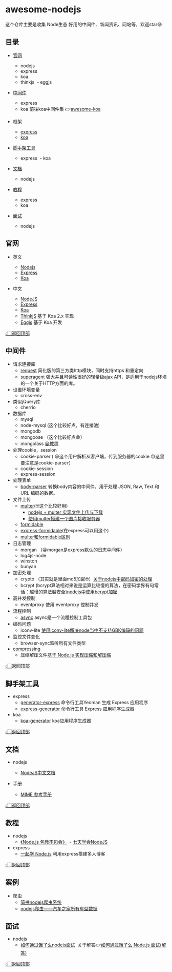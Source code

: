 # awesome-nodejs

这个仓库主要是收集 Node生态 好用的中间件、新闻资讯、网站等，欢迎star😄

目录
--
- [官网](https://github.com/xiaqijian/awesome-nodejs/blob/master/README.md#%E5%AE%98%E7%BD%91)
  - nodejs
  - express
  - koa
  - thinkjs
  - eggjs
- [中间件](https://github.com/xiaqijian/awesome-nodejs/blob/master/README.md#%E4%B8%AD%E9%97%B4%E4%BB%B6)
  - express
  - koa 前往koa中间件集 👉[awesome-koa](https://github.com/xiaqijian/awesome-nodejs/blob/master/awesome-koa.md)
  
- 框架
  - [express]()
  - [koa]()
- [脚手架工具](https://github.com/xiaqijian/awesome-nodejs/blob/master/README.md#%E8%84%9A%E6%89%8B%E6%9E%B6%E5%B7%A5%E5%85%B7)
  - express
  - koa
- [文档](https://github.com/xiaqijian/awesome-nodejs/blob/master/README.md#%E6%96%87%E6%A1%A3)
  - nodejs
- [教程](https://github.com/xiaqijian/awesome-nodejs/blob/master/README.md#%E6%95%99%E7%A8%8B)
  - express
  - koa
- [面试](https://github.com/xiaqijian/awesome-nodejs/blob/master/README.md#%E9%9D%A2%E8%AF%95)
  - nodejs


官网
--
- 英文
  - [Nodejs]()
  - [Express]()
  - [Koa](https://koajs.com/)
  
- 中文
  - [NodeJS](http://nodejs.cn/)
  - [Express](http://expressjs.com/zh-cn/)
  - [Koa](https://koa.bootcss.com/)
  - [ThinkjS](https://thinkjs.org/) 基于 Koa 2.x 实现
  - [Eggjs](https://eggjs.org/zh-cn/intro/) 基于 Koa 开发




[👆🏻返回顶部](https://github.com/xiaqijian/awesome-nodejs/blob/master/README.md#%E7%9B%AE%E5%BD%95)

中间件
--
- 请求连接库
  - [request](https://github.com/request/request) 简化版的第三方类http模块，同时支持https 和重定向
  - [superagent](https://www.npmjs.com/package/superagent) 强大并且可读性很好的轻量级ajax API，是适用于nodejs环境的一个关于HTTP方面的库。
- 设置环境变量
  - cross-env
- 类似jQuery库
   - cherrio
- 数据库
   - mysql
   - node-mysql (这个比较好点，有连接池)
   - mongodb
   - mongoose （这个比较好点😄）
   - mongolass [😀教程](https://github.com/mongolass/mongolass)
- 处理cookie，session
   - cookie-parser ( 😃这个用户解析从客户端，传到服务器的cookie 😓这里要注意是cookie-parse`r`)
   - cookie-session
   - express-session
- 处理表单
  - [body-parser](https://github.com/expressjs/body-parser) 转换body内容的中间件，用于处理 JSON, Raw, Text 和 URL 编码的数据。
- 文件上传
   - [multer](https://github.com/expressjs/multer/blob/master/doc/README-zh-cn.md)(🤓这个比较好用)
      -  [nodejs + multer 实现文件上传与下载](https://blog.csdn.net/maci_yera/article/details/71513238?utm_source=itdadao&utm_medium=referral)
      - [使用multer搭建一个图片接收服务器](https://blog.csdn.net/feng020a/article/details/60876970)
    - [formidable](https://github.com/felixge/node-formidable)
    - [express-formidable](https://github.com/utatti/express-formidable#express-formidable-)(在express可以用这个)
   - [multer和formidable区别](https://github.com/xiaqijian/write/issues/20)
- 日志管理
   - morgan （😀morgan是express默认的日志中间件） 
   - log4js-node
   - winston
   - bunyan
- 加密处理
  - crypto （其实就是里面md5加密🤓）[关于nodejs中密码加密的处理](https://blog.csdn.net/kuangshp128/article/details/75162973)
  - bcrypt (bcrypt算法相对来说是运算比较慢的算法，在密码学界有句常话：越慢的算法越安全)[nodejs中使用bcrypt加密](https://blog.csdn.net/original_heart/article/details/78538908?reload)
- 高并发控制
  - eventproxy 使用 eventproxy 控制并发
- 流程控制
  - [async](https://github.com/caolan/async) async是一个流程控制工具包
- 编码问题
  - iconv-lite [使用iconv-lite解决node当中不支持GBK编码的问题](https://segmentfault.com/a/1190000011351573)
- 监控文件变化
  - browser-sync监听所有文件类型
- [compressing](https://github.com/node-modules/compressing)
  - 压缩解压文件[基于 Node.js 实现压缩和解压缩](https://zhuanlan.zhihu.com/p/33783583)

[👆🏻返回顶部](https://github.com/xiaqijian/awesome-nodejs/blob/master/README.md#%E7%9B%AE%E5%BD%95)


脚手架工具
--
- express
  - [generator-express](https://github.com/petecoop/generator-express)  命令行工具Yeoman 生成 Express 应用程序
  - [express-generator](https://github.com/expressjs/generator)  命令行工具 Express 应用程序生成器
- koa
  - [koa-generator](https://github.com/17koa/koa-generator) koa应用程序生成器

[👆🏻返回顶部](https://github.com/xiaqijian/awesome-nodejs/blob/master/README.md#%E7%9B%AE%E5%BD%95)


文档
--
- nodejs
  - [NodeJS中文文档](https://legacy.gitbook.com/book/0532/nodejs/details)
  
- 手册
  - [MIME 参考手册](http://www.w3school.com.cn/media/media_mimeref.asp)

[👆🏻返回顶部](https://github.com/xiaqijian/awesome-nodejs/blob/master/README.md#%E7%9B%AE%E5%BD%95)

教程
--
- nodejs
  - [《Node.js 包教不包会》](https://github.com/alsotang/node-lessons)
  - [七天学会NodeJS](http://nqdeng.github.io/7-days-nodejs/)
- express
  - [一起学 Node.js](https://github.com/nswbmw/N-blog) 利用express搭建多人博客

[👆🏻返回顶部](https://github.com/xiaqijian/awesome-nodejs/blob/master/README.md#%E7%9B%AE%E5%BD%95)

案例
--
- 爬虫
  - [简书nodejs爬虫系统 ](https://github.com/jiayisheji/blog/issues/7)
  - [nodejs爬虫——汽车之家所有车型数据](http://www.cnblogs.com/woodk/p/6431645.html)

面试
--
- nodejs
  - [如何通过饿了么nodejs面试](https://github.com/ElemeFE/node-interview)  关于解答👉[如何通过饿了么 Node.js 面试(解答)](https://github.com/xiaomuzhu/ElemeFE-node-interview)
  

[👆🏻返回顶部](https://github.com/xiaqijian/awesome-nodejs/blob/master/README.md#%E7%9B%AE%E5%BD%95)







